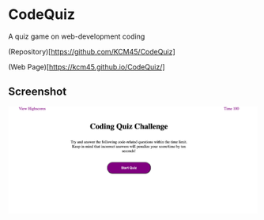 # CodeQuiz
A quiz game on web-development coding


(Repository)[https://github.com/KCM45/CodeQuiz]

(Web Page)[https://kcm45.github.io/CodeQuiz/]

## Screenshot

!["Screen shot"](assets/coding_screenshot.png "Screen Shot")